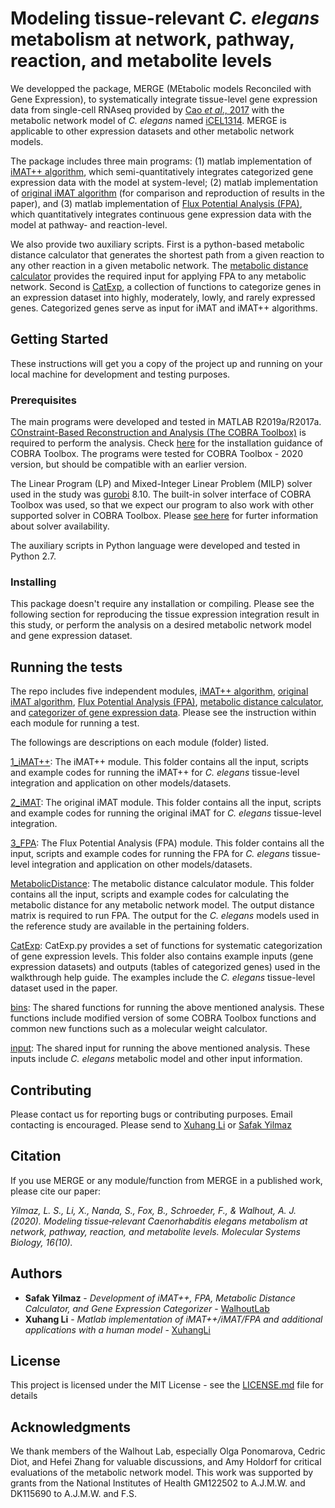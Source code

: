 # Modeling tissue-relevant <i>C. elegans</i> metabolism at network, pathway, reaction, and metabolite levels
We developped the package, MERGE (MEtabolic models Reconciled with Gene Expression), to systematically integrate tissue-level gene expression data from single-cell RNAseq provided by [Cao <i>et al</i>., 2017](https://pubmed.ncbi.nlm.nih.gov/28818938/) with the metabolic network model of <i>C. elegans</i> named [iCEL1314](http://wormflux.umassmed.edu/index.html). MERGE is applicable to other expression datasets and other metabolic network models. 

The package includes three main programs: (1) matlab implementation of [iMAT++ algorithm](1_iMAT++), which semi-quantitatively integrates categorized gene expression data with the model at system-level; (2) matlab implementation of [original iMAT algorithm](2_iMAT) (for comparison and reproduction of results in the paper), and (3) matlab implementation of [Flux Potential Analysis (FPA)](3_FPA), which quantitatively integrates continuous gene expression data with the model at pathway- and reaction-level. 

We also provide two auxiliary scripts. First is a python-based metabolic distance calculator that generates the shortest path from a given reaction to any other reaction in a given metabolic network. The [metabolic distance calculator](MetabolicDistance) provides the required input for applying FPA to any metabolic network. Second is [CatExp](CatExp), a collection of functions to categorize genes in an expression dataset into highly, moderately, lowly, and rarely expressed genes. Categorized genes serve as input for iMAT and iMAT++ algorithms.

## Getting Started

These instructions will get you a copy of the project up and running on your local machine for development and testing purposes.

### Prerequisites

The main programs were developed and tested in MATLAB R2019a/R2017a. [COnstraint-Based Reconstruction and Analysis (The COBRA Toolbox)](https://opencobra.github.io/cobratoolbox/stable/) is required to perform the analysis. Check [here](https://opencobra.github.io/cobratoolbox/stable/installation.html) for the installation guidance of COBRA Toolbox. The programs were tested for COBRA Toolbox - 2020 version, but should be compatible with an earlier version. 

The Linear Program (LP) and Mixed-Integer Linear Problem (MILP) solver used in the study was [gurobi](http://gurobi.com) 8.10. The built-in solver interface of COBRA Toolbox was used, so that we expect our program to also work with other supported solver in COBRA Toolbox. Please [see here](https://opencobra.github.io/cobratoolbox/stable/installation.html#solver-installation) for furter information about solver availability. 

The auxiliary scripts in Python language were developed and tested in Python 2.7. 

### Installing

This package doesn't require any installation or compiling. Please see the following section for reproducing the tissue expression integration result in this study, or perform the analysis on a desired metabolic network model and gene expression dataset. 

## Running the tests

The repo includes five independent modules, [iMAT++ algorithm](1_iMAT++), [original iMAT algorithm](2_iMAT), [Flux Potential Analysis (FPA)](3_FPA), [metabolic distance calculator](MetabolicDistance), and [categorizer of gene expression data](CatExp). Please see the instruction within each module for running a test.

The followings are descriptions on each module (folder) listed.

[1_iMAT++](1_iMAT++): The iMAT++ module. This folder contains all the input, scripts and example codes for running the iMAT++ for <i>C. elegans</i> tissue-level integration and application on other models/datasets. 

[2_iMAT](2_iMAT): The original iMAT module. This folder contains all the input, scripts and example codes for running the original iMAT for <i>C. elegans</i> tissue-level integration. 

[3_FPA](3_FPA): The Flux Potential Analysis (FPA) module. This folder contains all the input, scripts and example codes for running the FPA for <i>C. elegans</i> tissue-level integration and application on other models/datasets. 

[MetabolicDistance](MetabolicDistance): The metabolic distance calculator module. This folder contains all the input, scripts and example codes for calculating the metabolic distance for any metabolic network model. The output distance matrix is required to run FPA. The output for the <i>C. elegans</i> models used in the reference study are available in the pertaining folders. 

[CatExp](CatExp): CatExp.py provides a set of functions for systematic categorization of gene expression levels. This folder also contains example inputs (gene expression datasets) and outputs (tables of categorized genes) used in the walkthrough help guide. The examples include the <i>C. elegans</i> tissue-level dataset used in the paper. 

[bins](bins): The shared functions for running the above mentioned analysis. These functions include modified version of some COBRA Toolbox functions and common new functions such as a molecular weight calculator.

[input](input): The shared input for running the above mentioned analysis. These inputs include <i>C. elegans</i> metabolic model and other input information.


## Contributing

Please contact us for reporting bugs or contributing purposes. Email contacting is encouraged. Please send to [Xuhang Li](mailto:xuhang.li@umassmed.edu) or [Safak Yilmaz](mailto:lutfu.yilmaz@umassmed.edu)

## Citation 

If you use MERGE or any module/function from MERGE in a published work, please cite our paper:

<i>Yilmaz, L. S., Li, X., Nanda, S., Fox, B., Schroeder, F., & Walhout, A. J. (2020). Modeling tissue‐relevant Caenorhabditis elegans metabolism at network, pathway, reaction, and metabolite levels. Molecular Systems Biology, 16(10).</i>

## Authors

* **Safak Yilmaz** - *Development of iMAT++, FPA, Metabolic Distance Calculator, and Gene Expression Categorizer* - [WalhoutLab](https://github.com/WalhoutLab)
* **Xuhang Li** - *Matlab implementation of iMAT++/iMAT/FPA and additional applications with a human model* - [XuhangLi](https://github.com/XuhangLi)

## License

This project is licensed under the MIT License - see the [LICENSE.md](LICENSE.md) file for details

## Acknowledgments

We thank members of the Walhout Lab, especially Olga Ponomarova, Cedric
Diot, and Hefei Zhang for valuable discussions, and Amy Holdorf for critical
evaluations of the metabolic network model. This work was supported by
grants from the National Institutes of Health GM122502 to A.J.M.W. and
DK115690 to A.J.M.W. and F.S.
